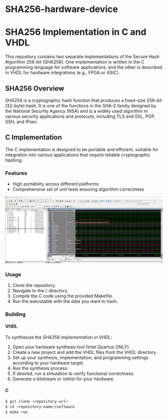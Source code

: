 # SHA256-hardware-device

# SHA256 Implementation in C and VHDL

This repository contains two separate implementations of the Secure Hash Algorithm 256-bit (SHA256). One implementation is written in the C programming language for software applications, and the other is described in VHDL for hardware integrations (e.g., FPGA or ASIC).

## SHA256 Overview

SHA256 is a cryptographic hash function that produces a fixed-size 256-bit (32-byte) hash. It is one of the functions in the SHA-2 family designed by the National Security Agency (NSA) and is a widely used algorithm in various security applications and protocols, including TLS and SSL, PGP, SSH, and IPsec.

## C Implementation

The C implementation is designed to be portable and efficient, suitable for integration into various applications that require reliable cryptographic hashing.

### Features

- High portability across different platforms
- Comprehensive set of unit tests ensuring algorithm correctness

![Simulation](preview.png)

### Usage

1. Clone the repository.
2. Navigate to the `C` directory.
3. Compile the C code using the provided Makefile.
4. Run the executable with the data you want to hash.

### Building

#### VHDL
To synthesize the SHA256 implementation in VHDL:

1. Open your hardware synthesis tool (Intel Quartus ONLY).
2. Create a new project and add the VHDL files from the VHDL directory.
3. Set up your synthesis, implementation, and programming settings according to your hardware target.
4. Run the synthesis process.
5. If desired, run a simulation to verify functional correctness.
6. Generate a bitstream or netlist for your hardware.

#### C
```bash
$ git clone <repository-url>
$ cd <repository-name>/software
$ make run
